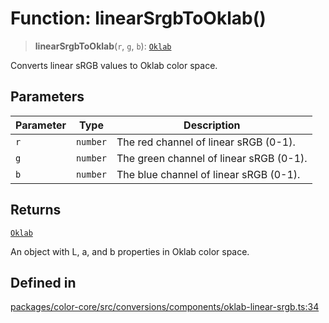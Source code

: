 # Function: linearSrgbToOklab()

> **linearSrgbToOklab**(`r`, `g`, `b`): [`Oklab`](../type-aliases/Oklab.md)

Converts linear sRGB values to Oklab color space.

## Parameters

| Parameter | Type | Description |
| ------ | ------ | ------ |
| `r` | `number` | The red channel of linear sRGB (0-1). |
| `g` | `number` | The green channel of linear sRGB (0-1). |
| `b` | `number` | The blue channel of linear sRGB (0-1). |

## Returns

[`Oklab`](../type-aliases/Oklab.md)

An object with L, a, and b properties in Oklab color space.

## Defined in

[packages/color-core/src/conversions/components/oklab-linear-srgb.ts:34](https://github.com/iamlite/color-core-mono-test/blob/d94d70fcd3b8bc32b54a8388048088ead1ff133f/packages/color-core/src/conversions/components/oklab-linear-srgb.ts#L34)
